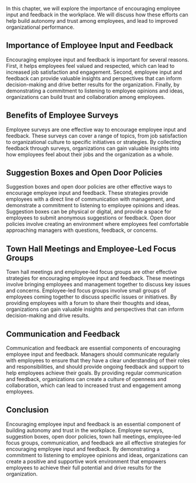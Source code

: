 
In this chapter, we will explore the importance of encouraging employee input and feedback in the workplace. We will discuss how these efforts can help build autonomy and trust among employees, and lead to improved organizational performance.

Importance of Employee Input and Feedback
-----------------------------------------

Encouraging employee input and feedback is important for several reasons. First, it helps employees feel valued and respected, which can lead to increased job satisfaction and engagement. Second, employee input and feedback can provide valuable insights and perspectives that can inform decision-making and drive better results for the organization. Finally, by demonstrating a commitment to listening to employee opinions and ideas, organizations can build trust and collaboration among employees.

Benefits of Employee Surveys
----------------------------

Employee surveys are one effective way to encourage employee input and feedback. These surveys can cover a range of topics, from job satisfaction to organizational culture to specific initiatives or strategies. By collecting feedback through surveys, organizations can gain valuable insights into how employees feel about their jobs and the organization as a whole.

Suggestion Boxes and Open Door Policies
---------------------------------------

Suggestion boxes and open door policies are other effective ways to encourage employee input and feedback. These strategies provide employees with a direct line of communication with management, and demonstrate a commitment to listening to employee opinions and ideas. Suggestion boxes can be physical or digital, and provide a space for employees to submit anonymous suggestions or feedback. Open door policies involve creating an environment where employees feel comfortable approaching managers with questions, feedback, or concerns.

Town Hall Meetings and Employee-Led Focus Groups
------------------------------------------------

Town hall meetings and employee-led focus groups are other effective strategies for encouraging employee input and feedback. These meetings involve bringing employees and management together to discuss key issues and concerns. Employee-led focus groups involve small groups of employees coming together to discuss specific issues or initiatives. By providing employees with a forum to share their thoughts and ideas, organizations can gain valuable insights and perspectives that can inform decision-making and drive results.

Communication and Feedback
--------------------------

Communication and feedback are essential components of encouraging employee input and feedback. Managers should communicate regularly with employees to ensure that they have a clear understanding of their roles and responsibilities, and should provide ongoing feedback and support to help employees achieve their goals. By providing regular communication and feedback, organizations can create a culture of openness and collaboration, which can lead to increased trust and engagement among employees.

Conclusion
----------

Encouraging employee input and feedback is an essential component of building autonomy and trust in the workplace. Employee surveys, suggestion boxes, open door policies, town hall meetings, employee-led focus groups, communication, and feedback are all effective strategies for encouraging employee input and feedback. By demonstrating a commitment to listening to employee opinions and ideas, organizations can create a positive and supportive work environment that empowers employees to achieve their full potential and drive results for the organization.
